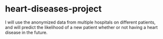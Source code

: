 # heart-diseases-project
I will use the anonymized data from multiple hospitals on different patients, and will predict the likelihood of a new patient whether or not having a heart disease in the future.
